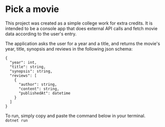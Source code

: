 # Pick a movie

This project was created as a simple college work for extra credits. It is intended to be a console app that does external API calls and fetch movie data according to the user's entry.

The application asks the user for a year and a title, and returns the movie's year, title, synopsis and reviews in the following json schema:
```
{
  "year": int,
  "title": string,
  "synopsis": string,
  "reviews": [
    {
      "author": string,
      "content": string,
      "publishedAt": datetime
    }
  ]
}
```

To run, simply copy and paste the command below in your terminal.  
```dotnet run```